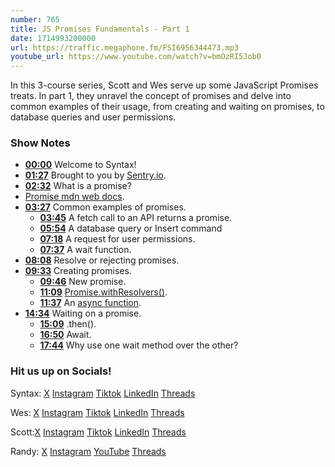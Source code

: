 ```yaml
---
number: 765
title: JS Promises Fundamentals - Part 1
date: 1714993200000
url: https://traffic.megaphone.fm/FSI6956344473.mp3
youtube_url: https://www.youtube.com/watch?v=bmOzRI5Job0
---
```


In this 3-course series, Scott and Wes serve up some JavaScript Promises treats.  In part 1, they unravel the concept of promises and delve into common examples of their usage, from creating and waiting on promises, to database queries and user permissions.

### Show Notes

* **[00:00](#t=00:00)** Welcome to Syntax!
* **[01:27](#t=01:27)** Brought to you by [Sentry.io](https://www.sentry.io/syntax).
* **[02:32](#t=02:32)** What is a promise?
* [Promise mdn web docs](https://developer.mozilla.org/en-US/docs/Web/JavaScript/Reference/Global_Objects/Promise).
* **[03:27](#t=03:27)** Common examples of promises.
    * **[03:45](#t=03:45)** A fetch call to an API returns a promise.
    * **[05:54](#t=05:54)** A database query or Insert command
    * **[07:18](#t=07:18)** A request for user permissions.
    * **[07:37](#t=07:37)** A wait function.
* **[08:08](#t=08:08)** Resolve or rejecting promises.
* **[09:33](#t=09:33)** Creating promises.
    * **[09:46](#t=09:46)** New promise.
    * **[11:09](#t=11:09)** [Promise.withResolvers()](https://developer.mozilla.org/en-US/docs/Web/JavaScript/Reference/Global_Objects/Promise/withResolvers).
    * **[11:37](#t=11:37)** An [async function](https://developer.mozilla.org/en-US/docs/Web/JavaScript/Reference/Statements/async_function).
* **[14:34](#t=14:34)** Waiting on a promise.
    * **[15:09](#t=15:09)** .then().
    * **[16:50](#t=16:50)** Await.
    * **[17:44](#t=17:44)** Why use one wait method over the other?

### Hit us up on Socials!

Syntax: [X](https://twitter.com/syntaxfm) [Instagram](https://www.instagram.com/syntax_fm/) [Tiktok](https://www.tiktok.com/@syntaxfm) [LinkedIn](https://www.linkedin.com/company/96077407/admin/feed/posts/) [Threads](https://www.threads.net/@syntax_fm)

Wes: [X](https://twitter.com/wesbos) [Instagram](https://www.instagram.com/wesbos/) [Tiktok](https://www.tiktok.com/@wesbos) [LinkedIn](https://www.linkedin.com/in/wesbos/) [Threads](https://www.threads.net/@wesbos)

Scott:[X](https://twitter.com/stolinski) [Instagram](https://www.instagram.com/stolinski/) [Tiktok](https://www.tiktok.com/@stolinski) [LinkedIn](https://www.linkedin.com/in/stolinski/) [Threads](https://www.threads.net/@stolinski)

Randy: [X](https://twitter.com/randyrektor) [Instagram](https://www.instagram.com/randyrektor/) [YouTube](https://www.youtube.com/@randyrektor) [Threads](https://www.threads.net/@randyrektor)
